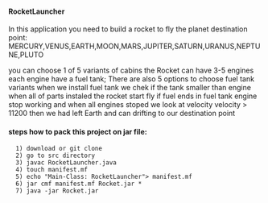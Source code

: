 #### RocketLauncher
In this application you need to build a rocket to fly the planet
destination point:    MERCURY,VENUS,EARTH,MOON,MARS,JUPITER,SATURN,URANUS,NEPTUNE,PLUTO

you can choose 1 of 5 variants of cabins
the Rocket can have 3-5 engines
each engine have a fuel tank;
There are also 5 options to choose fuel tank variants
when we install fuel tank we chek if the tank smaller than engine
when all of parts instaled the rocket start fly
if fuel ends in fuel tank engine stop working and when all engines stoped 
we look at velocity 
velocity > 11200 then we had left Earth and can drifting to our destination point
#### steps how to pack this project on jar file:
      1) download or git clone
      2) go to src directory
      3) javac RocketLauncher.java
      4) touch manifest.mf
      5) echo "Main-Class: RocketLauncher"> manifest.mf
      6) jar cmf manifest.mf Rocket.jar *
      7) java -jar Rocket.jar


